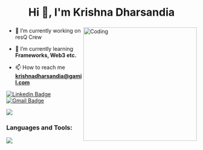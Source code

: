 
<h1 align="center">Hi 👋, I'm Krishna Dharsandia</h1>
<h3 align="center"></h3>
<img align="right" alt="Coding" width="300" src="https://cdn.dribbble.com/users/1162077/screenshots/3848914/programmer.gif">

- 🔭 I’m currently working on resQ Crew

- 🌱 I’m currently learning **Frameworks, Web3 etc.**

- 📫 How to reach me **krishnadharsandia@gamil.com**

[![Linkedin Badge](https://img.shields.io/badge/-lets_connect-blue?style=flat-square&logo=Linkedin&logoColor=white&link=https://www.linkedin.com/in/krishna-dharsandia-351904250/)](https://www.linkedin.com/in/krishna-dharsandia-351904250/)
[![Gmail Badge](https://img.shields.io/badge/-mail_me-c14438?style=flat-square&logo=Gmail&logoColor=white&link=mailto:krishnadharsandia@gmail.com)](mailto:krishnadharsandia@gmail.com)<br>

![](https://komarev.com/ghpvc/?username=Krishna)

<h3 align="left">Languages and Tools:</h3>
<p align="left">
  <a href="https://skillicons.dev">
    <img src="https://skillicons.dev/icons?i=js,jquery,html,css,python,nodejs,mongodb,netlify,nextjs,tailwind,ts,vercel,react,git,astro,bash,c,cs,discord,bootstrap," />
  </a>
</p>
<br>
